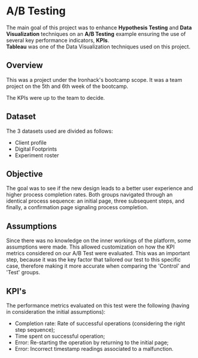 # A/B Testing

The main goal of this project was to enhance **Hypothesis Testing** and **Data Visualization** techniques on an **A/B Testing** example ensuring the use of several key performance indicators, **KPIs**.  
**Tableau** was one of the Data Visualization techniques used on this project.

## Overview
This was a project under the Ironhack's bootcamp scope. It was a team project on the 5th and 6th week of the bootcamp.
  
The KPIs were up to the team to decide.

## Dataset
The 3 datasets used are divided as follows:
- Client profile
- Digital Footprints
- Experiment roster

## Objective
The goal was to see if the new design leads to a better user experience and higher process completion rates. Both groups navigated through an identical process sequence: an initial page, three subsequent steps, and finally, a confirmation page signaling process completion.

## Assumptions
Since there was no knowledge on the inner workings of the platform, some assumptions were made.
This allowed customization on how the KPI metrics considered on our A/B Test were evaluated. This was an important step, because it was the key factor that tailored our test to this specific case, therefore making it more accurate when comparing the 'Control' and 'Test' groups.

## KPI's
The performance metrics evaluated on this test were the following (having in consideration the initial assumptions):
- Completion rate: Rate of successful operations (considering the right step sequence);
- Time spent on successful operation;
- Error: Re-starting the operation by returning to the initial page;
- Error: Incorrect timestamp readings associated to a malfunction.


